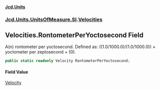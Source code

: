 #### [Jcd.Units](index.md 'index')
### [Jcd.Units.UnitsOfMeasure.SI](Jcd.Units.UnitsOfMeasure.SI.md 'Jcd.Units.UnitsOfMeasure.SI').[Velocities](Velocities.md 'Jcd.Units.UnitsOfMeasure.SI.Velocities')

## Velocities.RontometerPerYoctosecond Field

A(n) rontometer per yoctosecond. Defined as: ((1.0/1000.0)/(1.0/1000.0)) × yoctometer per zeptosecond + (0).

```csharp
public static readonly Velocity RontometerPerYoctosecond;
```

#### Field Value
[Velocity](Velocity.md 'Jcd.Units.UnitTypes.Velocity')